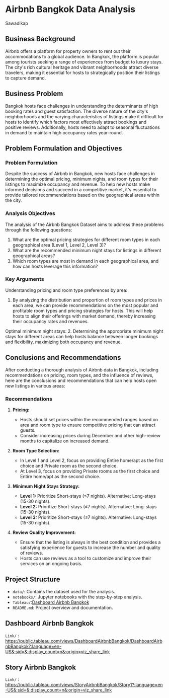 # Airbnb Bangkok Data Analysis
Sawadikap

## **Business Background**

Airbnb offers a platform for property owners to rent out their accommodations to a global audience. In Bangkok, the platform is popular among tourists seeking a range of experiences from budget to luxury stays. The city's rich cultural heritage and vibrant neighborhoods attract diverse travelers, making it essential for hosts to strategically position their listings to capture demand.

## **Business Problem**

Bangkok hosts face challenges in understanding the determinants of high booking rates and guest satisfaction. The diverse nature of the city's neighborhoods and the varying characteristics of listings make it difficult for hosts to identify which factors most effectively attract bookings and positive reviews. Additionally, hosts need to adapt to seasonal fluctuations in demand to maintain high occupancy rates year-round.

## **Problem Formulation and Objectives**

### Problem Formulation
Despite the success of Airbnb in Bangkok, new hosts face challenges in determining the optimal pricing, minimum nights, and room types for their listings to maximize occupancy and revenue. To help new hosts make informed decisions and succeed in a competitive market, it's essential to provide tailored recommendations based on the geographical areas within the city.

### Analysis Objectives
The analysis of the Airbnb Bangkok Dataset aims to address these problems through the following questions:
1. What are the optimal pricing strategies for different room types in each geographical area (Level 1, Level 2, Level 3)?
2. What are the recommended minimum night stays for listings in different geographical areas?
3. Which room types are most in demand in each geographical area, and how can hosts leverage this information?

### Key Arguments
Understanding pricing and room type preferences by area:
1. By analyzing the distribution and proportion of room types and prices in each area, we can provide recommendations on the most popular and profitable room types and pricing strategies for hosts. This will help hosts to align their offerings with market demand, thereby increasing their occupancy rates and revenues.

Optimal minimum night stays:
2. Determining the appropriate minimum night stays for different areas can help hosts balance between longer bookings and flexibility, maximizing both occupancy and revenue.

## **Conclusions and Recommendations**

After conducting a thorough analysis of Airbnb data in Bangkok, including recommendations on pricing, room types, and the influence of reviews, here are the conclusions and recommendations that can help hosts open new listings in various areas:

### Recommendations

1. **Pricing:**
   - Hosts should set prices within the recommended ranges based on area and room type to ensure competitive pricing that can attract guests.
   - Consider increasing prices during December and other high-review months to capitalize on increased demand.

2. **Room Type Selection:**
   - In Level 1 and Level 2, focus on providing Entire home/apt as the first choice and Private room as the second choice.
   - At Level 3, focus on providing Private rooms as the first choice and Entire home/apt as the second choice.

3. **Minimum Night Stays Strategy:**
   - **Level 1:** Prioritize Short-stays (≤7 nights). Alternative: Long-stays (15-30 nights).
   - **Level 2:** Prioritize Short-stays (≤7 nights). Alternative: Long-stays (15-30 nights).
   - **Level 3:** Prioritize Short-stays (≤7 nights). Alternative: Long-stays (15-30 nights).

4. **Review Quality Improvement:**
   - Ensure that the listing is always in the best condition and provides a satisfying experience for guests to increase the number and quality of reviews.
   - Hosts can use reviews as a tool to customize and improve their services on an ongoing basis.

## **Project Structure**

- `data/`: Contains the dataset used for the analysis.
- `notebooks/`: Jupyter notebooks with the step-by-step analysis.
- `Tableau/`:[Dashboard Airbnb Bangkok](https://public.tableau.com/views/DashboardAirbnbBangkok/DashboardAirbnbBangkok?:language=en-US&:sid=&:display_count=n&:origin=viz_share_link) 
- `README.md`: Project overview and documentation.

## **Dashboard Airbnb Bangkok**
   `Link/` : https://public.tableau.com/views/DashboardAirbnbBangkok/DashboardAirbnbBangkok?:language=en-US&:sid=&:display_count=n&:origin=viz_share_link

## **Story Airbnb Bangkok**
   `Link/` : https://public.tableau.com/views/StoryAirbnbBangkok/Story1?:language=en-US&:sid=&:display_count=n&:origin=viz_share_link
